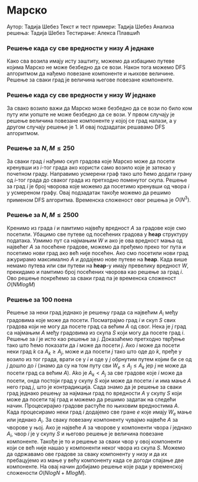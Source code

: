 # Марско

Аутор: Тадија Шебез
Текст и тест примери: Тадија Шебез
Анализа решења: Тадија Шебез
Тестирање: Алекса Плавшић

### Решење када су све вредности у низу $A$ једнаке

Како сва возила имају исту заштиту, можемо да избацимо путеве којима Марско не може безбедно да се вози. Након тога можемо DFS алгоритмом да нађемо повезане компоненте и њихове величине. Решење за сваки град је величина његове повезане компоненте.

### Решење када су све вредности у низу $W$ једнаке

За свако возило важи да Марско може безбедно да се вози по било ком путу или уопште не може безбедно да се вози. У првом случају је решење величина повезане компоненте у којој се град налази, а у другом случају решење је 1. И овај подзадатак решавамо DFS алгоритмом.

### Решење за $N, M \leq 250$

За сваки град $i$ нађимо скуп градова које Марско може да посети кренувши из $i$-тог града ако користи само возило које је затекао у почетном граду. Направимо усмерени граф тако што ћемо додати грану од $i$-тог града до сваког града из претходно поменутог скупа. Решење за град $i$ је број чворова које можемо да посетимо кренувши од чвора $i$ у усмереном графу. Овај подзадатак такође можемо да решимо применом DFS алгоритма. Временска сложеност овог решења је $O(N^3)$.

### Решење за $N, M \leq 2500$

Кренимо из града $i$ и памтимо највећу вредност $A$ за градове које смо посетили. Убацимо све путеве од посећених градова у **heap** структуру података. Узмимо пут са најмањим $W$ и ако је ова вредност мања од највећег $A$ за посећене градове, можемо да пређемо преко тог пута и посетимо нови град ако већ није посећен. Ако смо посетили нови град ажурирамо максимално $A$ и додајемо нове путеве на **heap**. Када више немамо путева или сви путеви на **heap**-у имају превелику вредност $W$, прекидамо и памтимо број посећених чворова као решење за град $i$. Ово решење покрећемо за сваки град па је временска сложеност $O(NMlogM)$

### Решење за 100 поена

Решење за неки град једнако је решењу града са највећим $A_i$ међу градовима које може да посети. Посматрајмо град $i$ и скуп $S$ свих градова који не могу да посете град са већим $A$ од свог. Нека је $j$ град са најмањим $A$ међу градовима из скупа $S$ који могу да посете град $i$. Решење за $i$ је исто као решење за $j$. Доказаћемо претходно тврђење тако што ћемо показати да $i$ може да посети $j$. Ако $i$ може да посети неки град $k$ са $A_k \geq A_j$, може и да посети $j$ тако што оде до $k$, пређе у возило из тог града, врати се у $i$ и оде у $j$ обрнутим путем којим би се од $j$ дошло до $i$ (знамо да су на том путу сви $W_e \leq A_j \leq A_k$ јер $j$ не може да посети град са већим $A$). Ako je $A_k < A_j$ за све градове које $i$ може да посети, онда постоји град у скупу $S$ који може да посети $i$ и има мање $A$ него град $j$, што је контрадикција. Сада знамо да је решење за сваки град једнако решењу за најмањи град по вредности $A$ у скупу $S$ који може да посети тај град и можемо да решимо задатак на следећи начин. Процесирајмо градове растуће по њиховим вредностима $A$. Када процесирамо неки град $i$ додајемо све гране $e$ које имају $W_e$ мање или једнако $A_i$. За сваку повезану компоненту чувајмо највеће $A$ за чворове у њој. Ако је највеће $A$ за чворове у компоненти чвора $i$ једнако $A_i$, чвор $i$ је у скупу $S$ и његово решење је величина повезане компоненте. Такође је то и решење за сваки чвор у овој компоненти који се већ није нашао у компоненти неког чвора из скупа $S$. Moжемо да одржавамо ове градове за сваку компоненту у низу и да их пребацујемо из мање у већу компоненту када се догоди спајање две компоненте. На овај начин добијамо решење које ради у временској сложености $O(NlogN + MlogM)$.